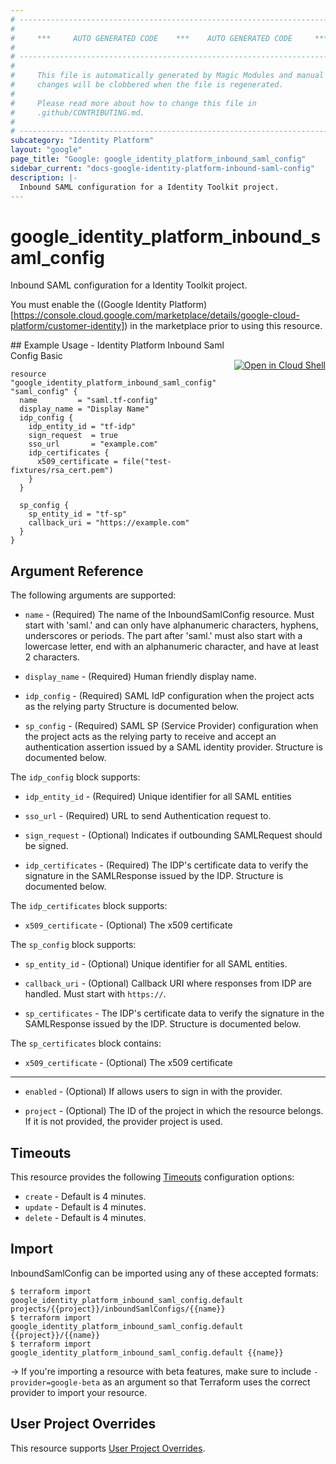 ```yaml
---
# ----------------------------------------------------------------------------
#
#     ***     AUTO GENERATED CODE    ***    AUTO GENERATED CODE     ***
#
# ----------------------------------------------------------------------------
#
#     This file is automatically generated by Magic Modules and manual
#     changes will be clobbered when the file is regenerated.
#
#     Please read more about how to change this file in
#     .github/CONTRIBUTING.md.
#
# ----------------------------------------------------------------------------
subcategory: "Identity Platform"
layout: "google"
page_title: "Google: google_identity_platform_inbound_saml_config"
sidebar_current: "docs-google-identity-platform-inbound-saml-config"
description: |-
  Inbound SAML configuration for a Identity Toolkit project.
---
```


# google\_identity\_platform\_inbound\_saml\_config

Inbound SAML configuration for a Identity Toolkit project.

You must enable the
((Google Identity Platform)[https://console.cloud.google.com/marketplace/details/google-cloud-platform/customer-identity])
in the marketplace prior to using this resource.



<div class = "oics-button" style="float: right; margin: 0 0 -15px">
  <a href="https://console.cloud.google.com/cloudshell/open?cloudshell_git_repo=https%3A%2F%2Fgithub.com%2Fterraform-google-modules%2Fdocs-examples.git&cloudshell_working_dir=identity_platform_inbound_saml_config_basic&cloudshell_image=gcr.io%2Fgraphite-cloud-shell-images%2Fterraform%3Alatest&open_in_editor=main.tf&cloudshell_print=.%2Fmotd&cloudshell_tutorial=.%2Ftutorial.md" target="_blank">
    <img alt="Open in Cloud Shell" src="//gstatic.com/cloudssh/images/open-btn.svg" style="max-height: 44px; margin: 32px auto; max-width: 100%;">
  </a>
</div>
## Example Usage - Identity Platform Inbound Saml Config Basic


```hcl
resource "google_identity_platform_inbound_saml_config" "saml_config" {
  name         = "saml.tf-config"
  display_name = "Display Name"
  idp_config {
    idp_entity_id = "tf-idp"
    sign_request  = true
    sso_url       = "example.com"
    idp_certificates {
      x509_certificate = file("test-fixtures/rsa_cert.pem")
    }
  }

  sp_config {
    sp_entity_id = "tf-sp"
    callback_uri = "https://example.com"
  }
}
```

## Argument Reference

The following arguments are supported:


* `name` -
  (Required)
  The name of the InboundSamlConfig resource. Must start with 'saml.' and can only have alphanumeric characters,
  hyphens, underscores or periods. The part after 'saml.' must also start with a lowercase letter, end with an
  alphanumeric character, and have at least 2 characters.

* `display_name` -
  (Required)
  Human friendly display name.

* `idp_config` -
  (Required)
  SAML IdP configuration when the project acts as the relying party  Structure is documented below.

* `sp_config` -
  (Required)
  SAML SP (Service Provider) configuration when the project acts as the relying party to receive
  and accept an authentication assertion issued by a SAML identity provider.  Structure is documented below.


The `idp_config` block supports:

* `idp_entity_id` -
  (Required)
  Unique identifier for all SAML entities

* `sso_url` -
  (Required)
  URL to send Authentication request to.

* `sign_request` -
  (Optional)
  Indicates if outbounding SAMLRequest should be signed.

* `idp_certificates` -
  (Required)
  The IDP's certificate data to verify the signature in the SAMLResponse issued by the IDP.  Structure is documented below.


The `idp_certificates` block supports:

* `x509_certificate` -
  (Optional)
  The x509 certificate

The `sp_config` block supports:

* `sp_entity_id` -
  (Optional)
  Unique identifier for all SAML entities.

* `callback_uri` -
  (Optional)
  Callback URI where responses from IDP are handled. Must start with `https://`.

* `sp_certificates` -
  The IDP's certificate data to verify the signature in the SAMLResponse issued by the IDP.  Structure is documented below.


The `sp_certificates` block contains:

* `x509_certificate` -
  (Optional)
  The x509 certificate

- - -


* `enabled` -
  (Optional)
  If allows users to sign in with the provider.

* `project` - (Optional) The ID of the project in which the resource belongs.
    If it is not provided, the provider project is used.



## Timeouts

This resource provides the following
[Timeouts](/docs/configuration/resources.html#timeouts) configuration options:

- `create` - Default is 4 minutes.
- `update` - Default is 4 minutes.
- `delete` - Default is 4 minutes.

## Import

InboundSamlConfig can be imported using any of these accepted formats:

```
$ terraform import google_identity_platform_inbound_saml_config.default projects/{{project}}/inboundSamlConfigs/{{name}}
$ terraform import google_identity_platform_inbound_saml_config.default {{project}}/{{name}}
$ terraform import google_identity_platform_inbound_saml_config.default {{name}}
```

-> If you're importing a resource with beta features, make sure to include `-provider=google-beta`
as an argument so that Terraform uses the correct provider to import your resource.

## User Project Overrides

This resource supports [User Project Overrides](https://www.terraform.io/docs/providers/google/guides/provider_reference.html#user_project_override).
